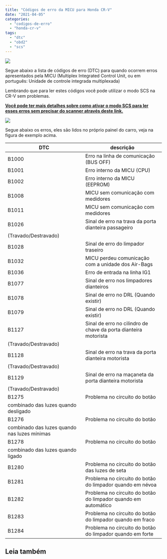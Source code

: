 ```yaml
---
title: "Códigos de erro da MICU para Honda CR-V"
date: "2021-04-05"
categories: 
  - "codigos-de-erro"
  - "honda-cr-v"
tags: 
  - "dtc"
  - "obd2"
  - "scs"
---
```


![](https://garagemdomadeira.com/wp-content/uploads/2021/03/header_dtc.jpg?w=656)

Segue abaixo a lista de códigos de erro (DTC) para quando ocorrem erros apresentados pela MICU (Multiplex Integrated Control Unit, ou em português: Unidade de controle integrada multiplexada)

<!--more-->

Lembrando que para ler estes códigos você pode utilizar o modo SCS na CR-V sem problemas.

**[Você pode ter mais detalhes sobre como ativar o modo SCS para ler esses erros sem precisar do scanner através deste link.](https://garagemdomadeira.com/2021/03/27/conhecendo-o-modo-scs-nos-honda/)**

![](https://garagemdomadeira.com/wp-content/uploads/2021/04/captura-de-tela-2021-04-05-acc80s-19.20.38.png?w=1024)

Segue abaixo os erros, eles são lidos no próprio painel do carro, veja na figura de exemplo acima.

| DTC | descrição |
| --- | --- |
| B1000 | Erro na linha de comunicação (BUS OFF) |
| B1001 | Erro interno da MICU (CPU) |
| B1002 | Erro interno da MICU (EEPROM) |
| B1008 | MICU sem comunicação com medidores |
| B1011 | MICU sem comunicação com medidores |
| B1026 | Sinal de erro na trava da porta dianteira passageiro  
(Travado/Destravado) |
| B1028 | Sinal de erro do limpador traseiro |
| B1032 | MICU perdeu comunicação com a unidade dos Air-Bags |
| B1036 | Erro de entrada na linha IG1 |
| B1077 | Sinal de erro nos limpadores dianteiros |
| B1078 | Sinal de erro no DRL (Quando existir) |
| B1079 | Sinal de erro no DRL (Quando existir) |
| B1127 | Sinal de erro no cilindro de chave da porta dianteira motorista  
(Travado/Destravado) |
| B1128 | Sinal de erro na trava da porta dianteira motorista  
(Travado/Destravado) |
| B1129 | Sinal de erro na maçaneta da porta dianteira motorista  
(Travado/Destravado) |
| B1275 | Problema no circuito do botão  
combinado das luzes quando desligado |
| B1276 | Problema no circuito do botão  
combinado das luzes quando nas luzes mínimas |
| B1278 | Problema no circuito do botão  
combinado das luzes quando ligado |
| B1280 | Problema no circuito do botão das luzes de seta |
| B1281 | Problema no circuito do botão do limpador quando em névoa |
| B1282 | Problema no circuito do botão do limpador quando em automático |
| B1283 | Problema no circuito do botão do limpador quando em fraco |
| B1284 | Problema no circuito do botão do limpador quando em forte |

## Leia também
